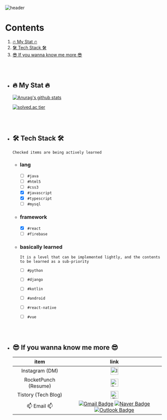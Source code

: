 ![header](https://capsule-render.vercel.app/api?type=rounded&color=auto&reversal=true&height=200&section=header&text=SujK's%20Github&animation=fadeIn&fontSize=80&fontAlign=50&fontAlignY=50&desc=김수정의%20깃헙입니다😊&descSize=20&descAlign=66&descAlignY=69)

# Contents
  1. [🔥 My Stat 🔥](#-my-stat-)
  2. [🛠 Tech Stack 🛠](#-tech-stack-)
  3. [😎 If you wanna know me more 😎](#-if-you-wanna-know-me-more-)

<br><br>
- ## 🔥 My Stat 🔥
    [![Anurag's github stats](https://github-readme-stats.vercel.app/api?username=Kimsj912&show_icons=true&theme=Gradient)](https://github.com/Kimsj912/github-readme-stats)

    [![solved.ac tier](http://mazassumnida.wtf/api/v2/generate_badge?boj=tnwjd9912a)](https://solved.ac/tnwjd9912a)
    
    
<br><br>
- ## 🛠 Tech Stack 🛠
  ```Checked items are being actively learned```
  - ### lang
    - [ ] `#java`
    - [ ] `#html5`
    - [ ] `#css3`
    - [x] `#javascript`
    - [x] `#typescript`
    - [ ] `#mysql`

  - ### framework
    - [x] `#react`
    - [ ] `#firebase`

   - ### basically learned 
     ```It is a level that can be implemented lightly, and the contents to be learned as a sub-priority```
     - [ ] `#python`
     - [ ] `#django`
     - [ ] `#kotlin`
     - [ ] `#android`    
     - [ ] `#react-native`
     - [ ] `#vue`


<br><br>
- ## 😎 If you wanna know me more 😎
  | item | link|
  |:---:|:----------------:|
  | Instagram (DM) | <a href="https://www.instagram.com/k.modify_1122/"><img src="https://upload.wikimedia.org/wikipedia/commons/thumb/e/e7/Instagram_logo_2016.svg/768px-Instagram_logo_2016.svg.png" alt="Instagram" width="25px" height="25px"/></a>|
  | RocketPunch (Resume) | <a href="https://www.rocketpunch.com/@sujk912"><img src="https://image.rocketpunch.com/company/1/rocketpunch_logo_1543569694.png?s=400x400&t=inside" alt="Rocketpunch" width="25px" height="25px"/></a> |
  | Tistory (Tech Blog) | <a href="https://codingjerk-diary.tistory.com/"><img src="https://t1.kakaocdn.net/kakaocorp/kakaocorp/admin/5a539919017800001.png" alt="Tistory" width="25px" height="25px"/></a>|
  | 📫 Email 📫 | [![Gmail Badge](https://img.shields.io/badge/Gmail-ea4335?logo=Gmail&logoColor=white&link=mailto:sujk912@gmail.com)](mailto:sujk912@gmail.com) [![Naver Badge](https://img.shields.io/badge/Naver-03C75A?logo=Naver&logoColor=white&link=mailto:tnwjd9912a@naver.com)](mailto:tnwjd9912a@naver.com) [![Outlook Badge](https://img.shields.io/badge/Outlook-0078D4?logo=Outlook&logoColor=white&link=mailto:tnwjd9912a@mju.ac.kr)](mailto:tnwjd9912a@mju.ac.kr) |
    
   

